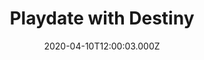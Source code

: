 ---
title: "Playdate with Destiny"
year: 2020
date: 2020-04-10T12:00:03.000Z
permalink: /almanac/movies/2020-04-10-playdate-with-destiny/index.html
link: https://letterboxd.com/rknightuk/film/playdate-with-destiny/
rating: 3
---